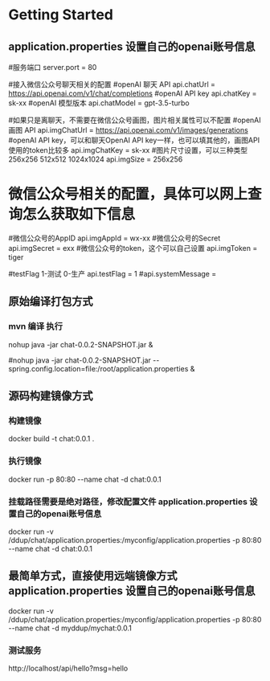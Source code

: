 # Getting Started


## application.properties 设置自己的openai账号信息
#服务端口
server.port = 80

#接入微信公众号聊天相关的配置
#openAI 聊天 API
api.chatUrl = https://api.openai.com/v1/chat/completions
#openAI API key
api.chatKey = sk-xx
#openAI 模型版本
api.chatModel = gpt-3.5-turbo

#如果只是离聊天，不需要在微信公众号画图，图片相关属性可以不配置
#openAI 画图 API
api.imgChatUrl = https://api.openai.com/v1/images/generations
#openAI API key，可以和聊天OpenAI API key一样，也可以填其他的，画图API使用的token比较多
api.imgChatKey = sk-xx
#图片尺寸设置，可以三种类型 256x256 512x512 1024x1024
api.imgSize = 256x256

# 微信公众号相关的配置，具体可以网上查询怎么获取如下信息
#微信公众号的AppID
api.imgAppId = wx-xx
#微信公众号的Secret
api.imgSecret = exx
#微信公众号的token，这个可以自己设置
api.imgToken = tiger

#testFlag 1-测试 0-生产
api.testFlag = 1
#api.systemMessage =

## 原始编译打包方式   

### mvn 编译 执行 

nohup java -jar chat-0.0.2-SNAPSHOT.jar  &

#nohup java -jar chat-0.0.2-SNAPSHOT.jar --spring.config.location=file:/root/application.properties &


## 源码构建镜像方式

### 构建镜像
docker build -t chat:0.0.1 . 

### 执行镜像

docker run -p 80:80 --name chat  -d chat:0.0.1
 
### 挂载路径需要是绝对路径，修改配置文件 application.properties 设置自己的openai账号信息

docker run -v /ddup/chat/application.properties:/myconfig/application.properties  -p 80:80 --name chat  -d chat:0.0.1



## 最简单方式，直接使用远端镜像方式 application.properties 设置自己的openai账号信息

docker run -v /ddup/chat/application.properties:/myconfig/application.properties  -p 80:80 --name chat  -d myddup/mychat:0.0.1


### 测试服务
http://localhost/api/hello?msg=hello